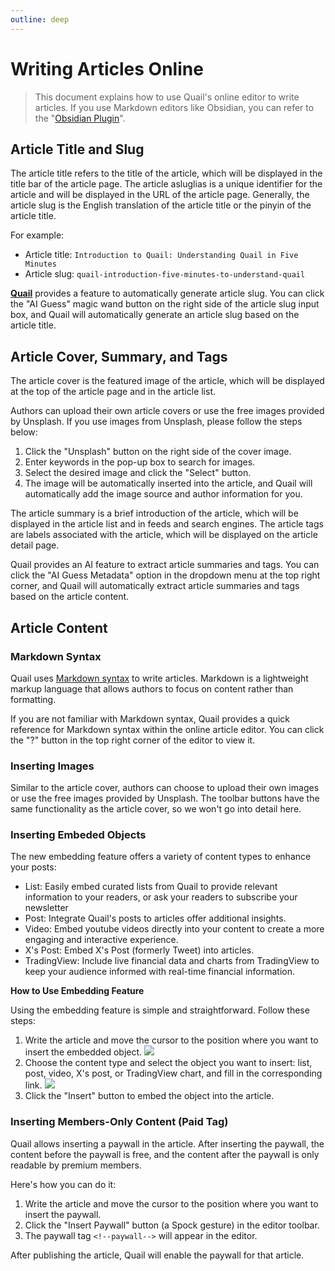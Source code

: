 ```yaml
---
outline: deep
---
```


# Writing Articles Online

> This document explains how to use Quail's online editor to write articles. If you use Markdown editors like Obsidian, you can refer to the "[Obsidian Plugin](./obsidian-plugin.md)".

## Article Title and Slug

The article title refers to the title of the article, which will be displayed in the title bar of the article page. The article asluglias is a unique identifier for the article and will be displayed in the URL of the article page. Generally, the article slug is the English translation of the article title or the pinyin of the article title.

For example:

- Article title: `Introduction to Quail: Understanding Quail in Five Minutes`
- Article slug: `quail-introduction-five-minutes-to-understand-quail`

**[Quail](https://quaily.com "Quail Official Website")** provides a feature to automatically generate article slug. You can click the "AI Guess" magic wand button on the right side of the article slug input box, and Quail will automatically generate an article slug based on the article title.

## Article Cover, Summary, and Tags

The article cover is the featured image of the article, which will be displayed at the top of the article page and in the article list.

Authors can upload their own article covers or use the free images provided by Unsplash. If you use images from Unsplash, please follow the steps below:

1. Click the "Unsplash" button on the right side of the cover image.
2. Enter keywords in the pop-up box to search for images.
3. Select the desired image and click the "Select" button.
4. The image will be automatically inserted into the article, and Quail will automatically add the image source and author information for you.

The article summary is a brief introduction of the article, which will be displayed in the article list and in feeds and search engines. The article tags are labels associated with the article, which will be displayed on the article detail page.

Quail provides an AI feature to extract article summaries and tags. You can click the "AI Guess Metadata" option in the dropdown menu at the top right corner, and Quail will automatically extract article summaries and tags based on the article content.

## Article Content

### Markdown Syntax

Quail uses [Markdown syntax](https://www.markdownguide.org/basic-syntax/) to write articles. Markdown is a lightweight markup language that allows authors to focus on content rather than formatting.

If you are not familiar with Markdown syntax, Quail provides a quick reference for Markdown syntax within the online article editor. You can click the "?" button in the top right corner of the editor to view it.

### Inserting Images

Similar to the article cover, authors can choose to upload their own images or use the free images provided by Unsplash. The toolbar buttons have the same functionality as the article cover, so we won't go into detail here.

### Inserting Embeded Objects

The new embedding feature offers a variety of content types to enhance your posts:

- List: Easily embed curated lists from Quail to provide relevant information to your readers, or ask your readers to subscribe your newsletter
- Post: Integrate Quail's posts to articles offer additional insights.
- Video: Embed youtube videos directly into your content to create a more engaging and interactive experience.
- X's Post: Embed X's Post (formerly Tweet) into articles.
- TradingView: Include live financial data and charts from TradingView to keep your audience informed with real-time financial information.

**How to Use Embedding Feature**

Using the embedding feature is simple and straightforward. Follow these steps:

1. Write the article and move the cursor to the position where you want to insert the embedded object.
   ![](https://static.quaily.com/media/16nue5mm.webp)
2. Choose the content type and select the object you want to insert: list, post, video, X's post, or TradingView chart, and fill in the corresponding link.
   ![](https://static.quaily.com/media/q38ueom6.webp)
3. Click the "Insert" button to embed the object into the article.

### Inserting Members-Only Content (Paid Tag)

Quail allows inserting a paywall in the article. After inserting the paywall, the content before the paywall is free, and the content after the paywall is only readable by premium members.

Here's how you can do it:

1. Write the article and move the cursor to the position where you want to insert the paywall.
2. Click the "Insert Paywall" button (a Spock gesture) in the editor toolbar.
3. The paywall tag `<!--paywall-->` will appear in the editor.

After publishing the article, Quail will enable the paywall for that article.
